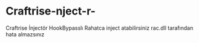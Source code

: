 # Craftrise-nject-r-
Craftrise İnjectör HookBypasslı Rahatca inject atabilirsiniz rac.dll tarafından hata almazsınız
